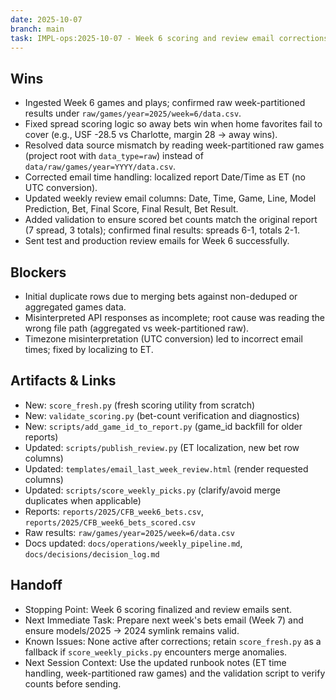 ```yaml
---
date: 2025-10-07
branch: main
task: IMPL-ops:2025-10-07 - Week 6 scoring and review email corrections
---
```


## Wins

- Ingested Week 6 games and plays; confirmed raw week-partitioned results under `raw/games/year=2025/week=6/data.csv`.
- Fixed spread scoring logic so away bets win when home favorites fail to cover (e.g., USF -28.5 vs Charlotte, margin 28 → away wins).
- Resolved data source mismatch by reading week-partitioned raw games (project root with `data_type=raw`) instead of `data/raw/games/year=YYYY/data.csv`.
- Corrected email time handling: localized report Date/Time as ET (no UTC conversion).
- Updated weekly review email columns: Date, Time, Game, Line, Model Prediction, Bet, Final Score, Final Result, Bet Result.
- Added validation to ensure scored bet counts match the original report (7 spread, 3 totals); confirmed final results: spreads 6-1, totals 2-1.
- Sent test and production review emails for Week 6 successfully.

## Blockers

- Initial duplicate rows due to merging bets against non-deduped or aggregated games data.
- Misinterpreted API responses as incomplete; root cause was reading the wrong file path (aggregated vs week-partitioned raw).
- Timezone misinterpretation (UTC conversion) led to incorrect email times; fixed by localizing to ET.

## Artifacts & Links

- New: `score_fresh.py` (fresh scoring utility from scratch)
- New: `validate_scoring.py` (bet-count verification and diagnostics)
- New: `scripts/add_game_id_to_report.py` (game_id backfill for older reports)
- Updated: `scripts/publish_review.py` (ET localization, new bet row columns)
- Updated: `templates/email_last_week_review.html` (render requested columns)
- Updated: `scripts/score_weekly_picks.py` (clarify/avoid merge duplicates when applicable)
- Reports: `reports/2025/CFB_week6_bets.csv`, `reports/2025/CFB_week6_bets_scored.csv`
- Raw results: `raw/games/year=2025/week=6/data.csv`
- Docs updated: `docs/operations/weekly_pipeline.md`, `docs/decisions/decision_log.md`

## Handoff

- Stopping Point: Week 6 scoring finalized and review emails sent.
- Next Immediate Task: Prepare next week's bets email (Week 7) and ensure models/2025 → 2024 symlink remains valid.
- Known Issues: None active after corrections; retain `score_fresh.py` as a fallback if `score_weekly_picks.py` encounters merge anomalies.
- Next Session Context: Use the updated runbook notes (ET time handling, week-partitioned raw games) and the validation script to verify counts before sending.
